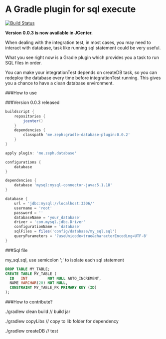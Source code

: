 # A Gradle plugin for sql execute

[![Build Status](https://travis-ci.org/benweizhu/gradle-plugin-database.svg?branch=master)](https://travis-ci.org/benweizhu/gradle-plugin-database)

**Version 0.0.3 is now available in JCenter.**

When dealing with the integration test, in most cases, you may need to interact with database, task like running sql statement could be very useful.

What you see right now is a Gradle plugin which provides you a task to run SQL files in order.

You can make your integrationTest depends on createDB task, so you can redeploy the database every time before integrationTest running. This gives you a chance to have a clean database environment.

###How to use

###Version 0.0.3 released

```groovy
buildscript {
    repositories {
        jcenter()
    }
    dependencies {
        classpath 'me.zeph:gradle-database-plugin:0.0.2'
    }
}

apply plugin: 'me.zeph.database'

configurations {
    database
}

dependencies {
    database 'mysql:mysql-connector-java:5.1.18'
}

database {
    url = 'jdbc:mysql://localhost:3306/'
    username = 'root'
    password = ''
    databaseName = 'your_database'
    driver = 'com.mysql.jdbc.Driver'
    configurationName = 'database'
    sqlFiles = files('config/database/my_sql.sql')
    queryParameters = '?useUnicode=true&characterEncoding=UTF-8'
}
```

###Sql file

my_sql.sql, use semicolon ';' to isolate each sql statement

```sql
DROP TABLE MY_TABLE;
CREATE TABLE MY_TABLE (
  ID   INT         NOT NULL AUTO_INCREMENT,
  NAME VARCHAR(20) NOT NULL,
  CONSTRAINT MY_TABLE_PK PRIMARY KEY (ID)
);
```

###How to contribute?

./gradlew clean build // build jar

./gradlew copyLibs // copy to lib folder for dependency

./gradlew createDB // test
